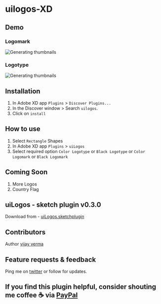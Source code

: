 # uilogos-XD

## Demo

### Logomark
![Generating thumbnails](https://raw.githubusercontent.com/realvjy/uilogos-XD/master/demo/uilogos-logomark.gif)

### Logotype
![Generating thumbnails](https://raw.githubusercontent.com/realvjy/uilogos-XD/master/demo/uilogos-logotype.gif)

## Installation
1. In Adobe XD app `Plugins` > `Discover Plugins...`
2. In the Discover window > Search `uilogos`.
3. Click on `install`

## How to use
1. Select `Rectangle` Shapes
2. In Adobe XD app `Plugins` > `uiLogos`
3. Select required option `Color Logotype` or `Black Logotype` or `Color Logomark` or `Black Logomark`

## Coming Soon
1. More Logos
2. Country Flag

## uiLogos - sketch plugin v0.3.0
Download from - [uiLogos.sketchplugin](https://github.com/realvjy/uiLogos-sketch-plugin/releases/download/0.3.0/uiLogos.sketchplugin.zip)

## Contributors
Author [vijay verma](https://twitter.com/realvjy)


## Feature requests & feedback
Ping me on [twitter](http://twitter.com/realvjy) or follow for updates.

## If you find this plugin helpful, consider shouting me coffee ☕️  via [PayPal](https://www.paypal.me/realvjy/5)
